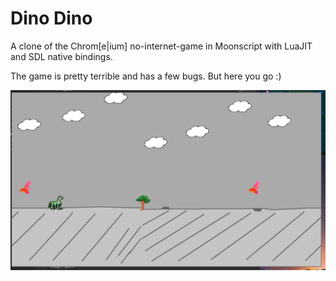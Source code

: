 Dino Dino
=========

A clone of the Chrom[e|ium] no-internet-game in Moonscript with LuaJIT and SDL native bindings.

The game is pretty terrible and has a few bugs. But here you go :)

![Dino Dino Screenshot](screenshot1.png)